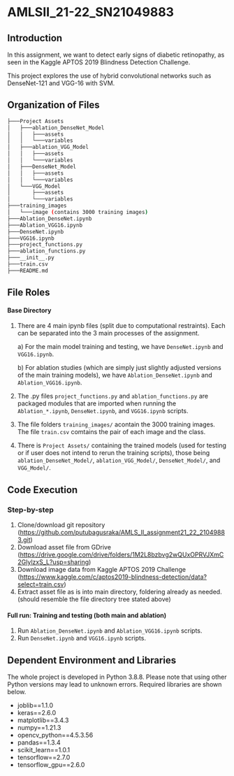 # AMLSII_21-22_SN21049883

## Introduction

In this assignment, we want to detect early signs of diabetic retinopathy, as seen in the Kaggle APTOS 2019 Blindness Detection Challenge.

This project explores the use of hybrid convolutional networks such as DenseNet-121 and VGG-16 with SVM.

## Organization of Files
```bash
├───Project Assets
│   ├───ablation_DenseNet_Model
│   │   ├───assets
│   │   └───variables
│   ├───ablation_VGG_Model
│   │   ├───assets
│   │   └───variables
│   ├───DenseNet_Model
│   │   ├───assets
│   │   └───variables
│   └───VGG_Model
│       ├───assets
│       └───variables
├───training_images
│   └───image (contains 3000 training images)   
├───Ablation_DenseNet.ipynb
├───Ablation_VGG16.ipynb
├───DenseNet.ipynb
├───VGG16.ipynb
├───project_functions.py
├───ablation_functions.py
├───__init__.py
├───train.csv
├───README.md
```

## File Roles
#### Base Directory

1) There are 4 main ipynb files (split due to computational restraints). Each can be separated into the 3 main processes of the assignment.

    a) For the main model training and testing, we have `DenseNet.ipynb` and `VGG16.ipynb`.
    
    b) For ablation studies (which are simply just slightly adjusted versions of the main training models), we have `Ablation_DenseNet.ipynb` and `Ablation_VGG16.ipynb`. 

2) The .py files `project_functions.py` and  `ablation_functions.py` are packaged modules that are imported when running the `Ablation_*.ipynb`,
    `DenseNet.ipynb`, and  `VGG16.ipynb` scripts.

3) The file folders `training_images/` acontain the 3000 training images. The file `train.csv` comtains the pair of each image and the class.

4) There is `Project Assets/` containing the trained models (used for testing or if user does not intend to rerun the training scripts), those being `ablation_DenseNet_Model/`, `ablation_VGG_Model/`, `DenseNet_Model/`, and `VGG_Model/`.

## Code Execution

### Step-by-step

1) Clone/download git repository (https://github.com/putubagusraka/AMLS_II_assignment21_22_21049883.git)
2) Download asset file from GDrive (https://drive.google.com/drive/folders/1M2L8bzbvg2wQUxOPRVJXmC2GlylzxS_L?usp=sharing)
3) Download image data from Kaggle APTOS 2019 Challenge (https://www.kaggle.com/c/aptos2019-blindness-detection/data?select=train.csv)
4) Extract asset file as is into main directory, foldering already as needed. (should resemble the file directory tree stated above)

#### Full run: Training and testing (both main and ablation)
1) Run `Ablation_DenseNet.ipynb` and `Ablation_VGG16.ipynb` scripts.
2) Run `DenseNet.ipynb` and `VGG16.ipynb` scripts.

## Dependent Environment and Libraries
The whole project is developed in Python 3.8.8. Please note that using other Python versions may lead to unknown errors. Required libraries are shown below.
* joblib==1.1.0
* keras==2.6.0
* matplotlib==3.4.3
* numpy==1.21.3
* opencv_python==4.5.3.56
* pandas==1.3.4
* scikit_learn==1.0.1
* tensorflow==2.7.0
* tensorflow_gpu==2.6.0
